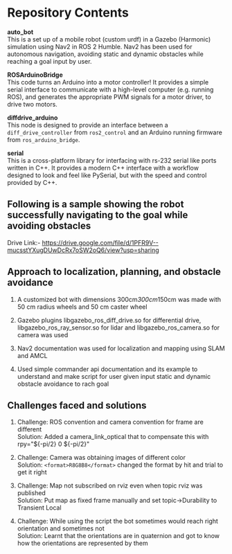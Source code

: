 # Repository Contents

**auto_bot**  
This is a set up of a mobile robot (custom urdf) in a Gazebo (Harmonic) simulation using Nav2 in ROS 2 Humble. Nav2 has been used for autonomous navigation, avoiding static and dynamic obstacles while reaching a goal input by user.

**ROSArduinoBridge**  
This code turns an Arduino into a motor controller! It provides a simple serial interface to communicate with a high-level computer (e.g. running ROS), and generates the appropriate PWM signals for a motor driver, to drive two motors.

**diffdrive_arduino**  
This node is designed to provide an interface between a `diff_drive_controller` from `ros2_control` and an Arduino running firmware from `ros_arduino_bridge`.

**serial**  
This is a cross-platform library for interfacing with rs-232 serial like ports written in C++. It provides a modern C++ interface with a workflow designed to look and feel like PySerial, but with the speed and control provided by C++.


## Following is a sample showing the robot successfully navigating to the goal while avoiding obstacles

Drive Link:- https://drive.google.com/file/d/1PFR9V--mucsstYXugDUwDcRx7oSW2oQ6/view?usp=sharing


## Approach to localization, planning, and obstacle avoidance

1. A customized bot with dimensions 300cm*300cm*150cm was made with 50 cm radius wheels and 50 cm caster wheel

2. Gazebo plugins libgazebo_ros_diff_drive.so for differential drive, libgazebo_ros_ray_sensor.so for lidar and libgazebo_ros_camera.so for camera was used

3. Nav2 documentation was used for localization and mapping using SLAM and AMCL

4. Used simple commander api documentation and its example to understand and make script for user given input static and dynamic obstacle avoidance to rach goal

## Challenges faced and solutions

1. Challenge: ROS convention and camera convention for frame are different  
  Solution: Added a camera_link_optical that to compensate this with rpy="${-pi/2} 0 ${-pi/2}"

2. Challenge: Camera was obtaining images of different color  
  Solution: `<format>R8G8B8</format>` changed the format by hit and trial to get it right

3. Challenge: Map not subscribed on rviz even when topic rviz was published  
  Solution: Put map as fixed frame manually and set topic->Durability to Transient Local

4. Challenge: While using the script the bot sometimes would reach right orientation and sometimes not  
  Solution: Learnt that the orientations are in quaternion and got to know how the orientations are represented by them

